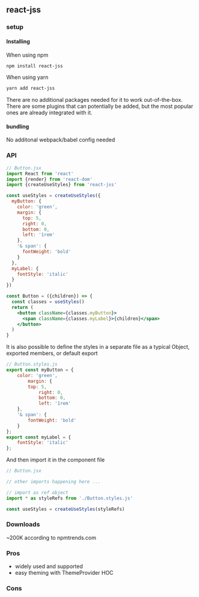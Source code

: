 ## react-jss

### setup

#### Installing

When using npm 

```bash
npm install react-jss
```

When using yarn

```bash
yarn add react-jss
```

There are no additional packages needed for it to work out-of-the-box.
There are some plugins that can potentially be added, but the most popular ones are already integrated with it.

#### bundling

No additonal webpack/babel config needed

### API

```jsx
// Button.jsx
import React from 'react'
import {render} from 'react-dom'
import {createUseStyles} from 'react-jss'

const useStyles = createUseStyles({
  myButton: {
    color: 'green',
    margin: {
      top: 5,
      right: 0,
      bottom: 0,
      left: '1rem'
    },
    '& span': {
      fontWeight: 'bold'
    }
  },
  myLabel: {
    fontStyle: 'italic'
  }
})

const Button = ({children}) => {
  const classes = useStyles()
  return (
    <button className={classes.myButton}>
      <span className={classes.myLabel}>{children}</span>
    </button>
  )
}
```

It is also possible to define the styles in a separate file as a typical Object, exported members, or default export

```javascript
// Button.styles.js
export const myButton = {
    color: 'green',
        margin: {
        top: 5,
            right: 0,
            bottom: 0,
            left: '1rem'
    },
    '& span': {
        fontWeight: 'bold'
    }
};
export const myLabel = {
    fontStyle: 'italic'
};
```

And then import it in the component file

```jsx
// Button.jsx

// other imports happening here ...

// import as ref object
import * as styleRefs from './Button.styles.js'

const useStyles = createUseStyles(styleRefs)
```

### Downloads

~200K according to npmtrends.com

### Pros
- widely used and supported
- easy theming with ThemeProvider HOC

### Cons
